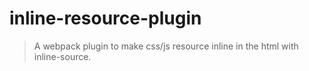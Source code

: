 # inline-resource-plugin
> A webpack plugin to make css/js resource inline in the html with inline-source.
